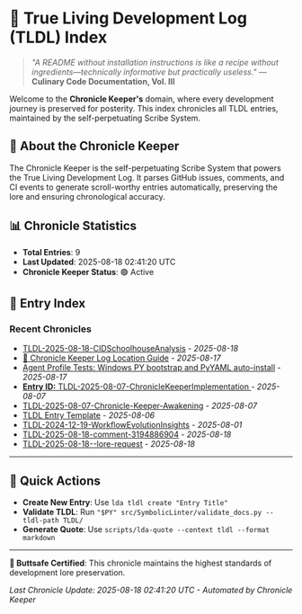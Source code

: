 # 📜 True Living Development Log (TLDL) Index

> *"A README without installation instructions is like a recipe without ingredients—technically informative but practically useless."* — **Culinary Code Documentation, Vol. III**

Welcome to the **Chronicle Keeper's** domain, where every development journey is preserved for posterity. This index chronicles all TLDL entries, maintained by the self-perpetuating Scribe System.

## 🧠 About the Chronicle Keeper

The Chronicle Keeper is the self-perpetuating Scribe System that powers the True Living Development Log. It parses GitHub issues, comments, and CI events to generate scroll-worthy entries automatically, preserving the lore and ensuring chronological accuracy.

## 📊 Chronicle Statistics

- **Total Entries**: 9
- **Last Updated**: 2025-08-18 02:41:20 UTC
- **Chronicle Keeper Status**: 🟢 Active

## 📜 Entry Index


### Recent Chronicles

- [TLDL-2025-08-18-CIDSchoolhouseAnalysis](entries/TLDL-2025-08-18-CIDSchoolhouseAnalysis.md) - *2025-08-18*
- [📜 Chronicle Keeper Log Location Guide](entries/TLDL-2025-08-17-ChronicleKeeperLogLocationGuide.md) - *2025-08-17*
- [Agent Profile Tests: Windows PY bootstrap and PyYAML auto-install](entries/TLDL-2025-08-17-AgentProfileBootstrapFixes.md) - *2025-08-17*
- [**Entry ID:** TLDL-2025-08-07-ChronicleKeeperImplementation  ](entries/TLDL-2025-08-07-ChronicleKeeperImplementation.md) - *2025-08-07*
- [TLDL-2025-08-07-Chronicle-Keeper-Awakening](entries/TLDL-2025-08-07-ChronicleKeeperAwakening.md) - *2025-08-07*
- [TLDL Entry Template](entries/TLDL-2025-08-06-CopilotInstructionsDevelopment.md) - *2025-08-06*
- [TLDL-2024-12-19-WorkflowEvolutionInsights](entries/TLDL-2025-08-01-WorkflowEvolutionInsights.md) - *2025-08-01*
- [TLDL-2025-08-18-comment-3194886904](entries/2025-08-18-comment-3194886904.md) - *2025-08-18*
- [TLDL-2025-08-18--lore-request](entries/2025-08-18--lore-request.md) - *2025-08-18*

---

## 🎯 Quick Actions

- **Create New Entry**: Use `lda tldl create "Entry Title"`
- **Validate TLDL**: Run `"$PY" src/SymbolicLinter/validate_docs.py --tldl-path TLDL/`
- **Generate Quote**: Use `scripts/lda-quote --context tldl --format markdown`

---

**🍑 Buttsafe Certified**: This chronicle maintains the highest standards of development lore preservation.

*Last Chronicle Update: 2025-08-18 02:41:20 UTC - Automated by Chronicle Keeper*